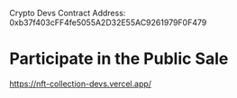 Crypto Devs Contract Address: 0xb37f403cFF4fe5055A2D32E55AC9261979F0F479


# Participate in the Public Sale 
https://nft-collection-devs.vercel.app/